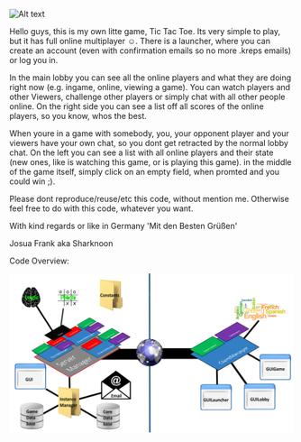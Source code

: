 ![Alt text](https://raw.githubusercontent.com/Sharknoon/TicTacToe/Branch1/TicTacToeClient/src/header.png?raw=true "TicTacToe")

Hello guys,
this is my own litte game, Tic Tac Toe. Its very simple to play, but it has full online multiplayer ☺. There is a launcher, where you can create an account (even with confirmation emails so no more .kreps emails) or log you in.

In the main lobby you can see all the online players and what they are doing right now (e.g. ingame, online, viewing a game). You can watch players and other Viewers, challenge other players or simply chat with all other people online. On the right side you can see a list off all scores of the online players, so you know, whos the best.

When youre in a game with somebody, you, your opponent player and your viewers have your own chat, so you dont get retracted by the normal lobby chat. On the left you can see a list with all online players and their state (new ones, like is watching this game, or is playing this game). in the middle of the game itself, simply click on an empty field, when promted and you could win ;).

Please dont reproduce/reuse/etc this code, without mention me. Otherwise feel free to do with this code, whatever you want.

With kind regards or like in Germany 'Mit den Besten Grüßen'

Josua Frank aka Sharknoon

Code Overview:

![Alt text](/Overview.png?raw=true "Code Overview")
